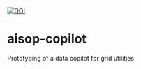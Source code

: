 [![DOI](https://zenodo.org/badge/DOI/10.5281/zenodo.14933808.svg)](https://doi.org/10.5281/zenodo.14933808)

# aisop-copilot
Prototyping of a data copilot for grid utilities

